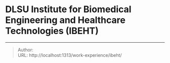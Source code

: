# DLSU Institute for Biomedical Engineering and Healthcare Technologies (IBEHT)



---

> Author: <no value>  
> URL: http://localhost:1313/work-experience/ibeht/  

